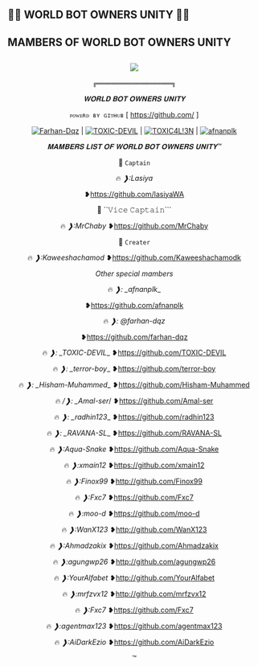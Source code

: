 ## 👨‍💻 WORLD BOT OWNERS UNITY 👨‍💻

## MAMBERS OF WORLD BOT OWNERS UNITY
  <div align="center">
    
## [![](https://telegra.ph/file/ef785489ce7290fa5beb2.jpg?size=100)](https://telegra.ph/file/ef785489ce7290fa5beb2.jpg) 

```╔═════════════════════╗```


  *𝐖𝐎𝐑𝐋𝐃 𝐁𝐎𝐓 𝐎𝐖𝐍𝐄𝐑𝐒 𝐔𝐍𝐈𝐓𝐘*

```ᴘᴏᴡᴇʀᴅ ʙʏ ɢɪᴛʜᴜʙ```
[ https://github.com/ ]


[![Farhan-Dqz](https://github.com/farhan-dqz.png?size=100)](https://github.com/farhan-dqz) | [![TOXIC-DEVIL](https://github.com/TOXIC-DEVIL.png?size=100)](https://github.com/TOXIC-DEVIL) |  [![TOXIC4L!3N](https://github.com/terror-boy.png?size=100)](https://github.com/terror-boy) | [![afnanplk](https://github.com/afnanplk.png?size=100)](https://github.com/afnanplk) 


 _*𝐌𝐀𝐌𝐁𝐄𝐑𝐒 𝐋𝐈𝐒𝐓 𝐎𝐅 𝐖𝐎𝐑𝐋𝐃 𝐁𝐎𝐓 𝐎𝐖𝐍𝐄𝐑𝐒 𝐔𝐍𝐈𝐓𝐘™*_


📌 ```𝙲𝚊𝚙𝚝𝚊𝚒𝚗```

🔥 *❱:Lasiya*

❥https://github.com/lasiyaWA


📌 ``𝚅𝚒𝚌𝚎 𝙲𝚊𝚙𝚝𝚊𝚒𝚗```

🔥 *❱:MrChaby*
❥https://github.com/MrChaby

📌 ```𝙲𝚛𝚎𝚊𝚝𝚎𝚛```

🔥 *❱:Kaweeshachamod*
❥https://github.com/Kaweeshachamodk


_*Other special mambers*_

🔥 *❱:  _afnanplk*_

❥https://github.com/afnanplk

🔥 *❱:  @farhan-dqz*

❥https://github.com/farhan-dqz

🔥 *❱: _TOXIC-DEVIL*_
❥https://github.com/TOXIC-DEVIL

🔥 *❱: _terror-boy*_
❥https://github.com/terror-boy


🔥 *❱: _Hisham-Muhammed*_
❥https://github.com/Hisham-Muhammed

🔥 */❱: _Amal-ser*/
❥https://github.com/Amal-ser

🔥 *❱: _radhin123*_
❥https://github.com/radhin123

🔥 *❱: _RAVANA-SL*_
❥https://github.com/RAVANA-SL

🔥 *❱:Aqua-Snake*
❥https://github.com/Aqua-Snake

🔥 *❱:xmain12*
❥https://github.com/xmain12

🔥 *❱:Finox99*
❥http://github.com/Finox99

🔥 *❱:Fxc7*
❥https://github.com/Fxc7

🔥 *❱:moo-d*
❥https://github.com/moo-d

🔥 *❱:WanX123*
❥http://github.com/WanX123

🔥 *❱:Ahmadzakix*
❥https://github.com/Ahmadzakix

🔥 *❱:agungwp26*
❥http://github.com/agungwp26

🔥 *❱:YourAlfabet*
❥http://github.com/YourAlfabet

🔥 *❱:mrfzvx12*
❥http://github.com/mrfzvx12

🔥 *❱:Fxc7*
❥https://github.com/Fxc7

🔥 *❱:agentmax123*
❥https://github.com/agentmax123

🔥 *❱:AiDarkEzio*
❥https://github.com/AiDarkEzio

™
